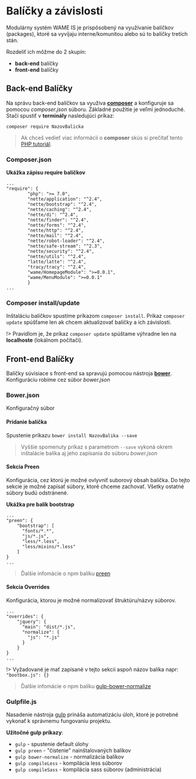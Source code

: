 # Balíčky a závislosti

Modulárny systém WAME IS je prispôsobený na využívanie balíčkov (packages), ktoré sa vyvíjaju interne/komunitou alebo sú to balíčky tretích stán.

Rozdeliť ich môžme do 2 skupín:
- **back-end** balíčky
- **front-end** balíčky

## Back-end Balíčky

Na správu back-end balíčkov sa využíva [**composer**](https://getcomposer.org) a konfiguruje sa pomocou *composer.json* súboru.
Základné použitie je veľmi jednoduché. Stačí spustiť v **terminály** nasledujúci príkaz:

```
composer require NazovBalicka
```
 
> Ak chceš vedieť viac informácií o **composer** skús si prečítať tento [PHP tutoriál](https://www.codementor.io/jadjoubran/php-tutorial-getting-started-with-composer-8sbn6fb6t).

### Composer.json

**Ukážka zápisu require balíčkov**

```
...
"require": {
		"php": ">= 7.0",
		"nette/application": "^2.4",
		"nette/bootstrap": "^2.4",
		"nette/caching": "^2.4",
		"nette/di": "^2.4",
		"nette/finder": "^2.4",
		"nette/forms": "^2.4",
		"nette/http": "^2.4",
		"nette/mail": "^2.4",
		"nette/robot-loader": "^2.4",
		"nette/safe-stream": "^2.3",
		"nette/security": "^2.4",
		"nette/utils": "^2.4",
		"latte/latte": "^2.4",
		"tracy/tracy": "^2.4",
		"wame/HomepageModule": ">=0.0.1",
		"wame/MenuModule": ">=0.0.1"
        }
...
```

### Composer install/update

Inštaláciu balíčkov spustíme príkazom `composer install`. Príkaz `composer update` spúšťame len ak chcem aktualizovať balíčky a ich závislosti.

!> Pravidlom je, že príkaz `composer update` spúštame výhradne len na **localhoste** (lokálnom počítači).

## Front-end Balíčky

Balíčky súvisiace s front-end sa spravujú pomocou nástroja [**bower**](https://bower.io).
Konfiguráciu robíme cez súbor *bower.json*


### Bower.json

Konfiguračný súbor

#### Pridanie balíčka

Spustenie príkazu `bower install NazovBalika --save`

> Vyššie spomenuty príkaz s parametrom `--save` vykoná okrem inštalácie balíka aj jeho zapísania do súboru *bower.json*

#### Sekcia Preen

Konfigurácia, cez ktorú je možné ovlyvniť suborový obsah balíčka. Do tejto sekcie je možné zapísať súbory, ktoré chceme zachovať. Všetky ostatné súbory budú odstránené.

**Ukážka pre balík bootstrap**

```
...
"preen": {
    "bootstrap": [
      "fonts/*.*",
      "js/*.js",
      "less/*.less",
      "less/mixins/*.less"
    ]
}
...
```

> Ďalšie infomácie o npm balíku [preen](https://www.npmjs.com/package/preen)

#### Sekcia Overrides
Konfigurácia, ktorou je možné normalizovať štruktúru/názvy súborov.

```
...
"overrides": {
    "jquery": {
      "main": "dist/*.js",
      "normalize": {
        "js": "*.js"
      }
    }
}
...
```

!> Vyžadované je mať zapísané v tejto sekcii aspoň názov balíka napr: `"bootbox.js": {}`


> Ďalšie infomácie o npm balíku [gulp-bower-normalize](https://www.npmjs.com/package/gulp-bower-normalize)


### Gulpfile.js

Nasadenie nástroja [gulp](https://gulpjs.com) prináša automatizáciu úloh, ktoré je potrebné vykonať k správnemu fungovaniu projektu.

**Užitočné gulp príkazy**:

- `gulp` - spustenie default úlohy
- `gulp preen` - "čistenie" nainštalovaných balíkov
- `gulp bower-normalize` - normalizácia balíkov
- `gulp compileLess` - kompilácia less súborov
- `gulp compileSass` - kompilácia sass súborov (administrácia)

